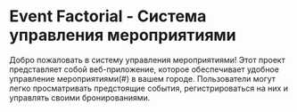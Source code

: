 # Event Factorial - Система управления мероприятиями

Добро пожаловать в систему управления мероприятиями! Этот проект представляет собой веб-приложение, которое обеспечивает удобное управление мероприятиями(#) в вашем городе. Пользователи могут легко просматривать предстоящие события, регистрироваться на них и управлять своими бронированиями.

